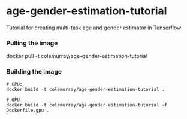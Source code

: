 # age-gender-estimation-tutorial
Tutorial for creating multi-task age and gender estimator in Tensorflow


### Pulling the image
docker pull -t colemurray/age-gender-estimation-tutorial 

### Building the image
```
# CPU:
docker build -t colemurray/age-gender-estimation-tutorial .

# GPU
docker build -t colemurray/age-gender-estimation-tutorial -f Dockerfile.gpu .
```
##### 
